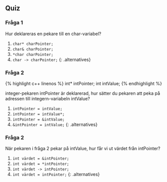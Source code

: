 ## Quiz

### Fråga 1

Hur deklareras en pekare till en char-variabel?
1. `char* charPointer;`
2. `char& charPointer;`
3. `*char charPointer;`
4. `char -> charPointer;`
{: .alternatives}

### Fråga 2

{% highlight c++ linenos %}
int* intPointer;
int intValue;
{% endhighlight %}

integer-pekaren intPointer är deklarerad, hur sätter du pekaren att peka på adressen till integern-variabeln intValue?

1. `intPointer = intValue;`
2. `intPointer = intValue*;`
3. `intPointer = &intValue;`
4. `&intPointer = intValue;`
{: .alternatives}

### Fråga 2

När pekaren i fråga 2 pekar på intValue, hur får vi ut värdet från intPointer?

1. `int värdet = &intPointer;`
2. `int värdet = *intPointer;`
3. `int värdet -> intPointer;`
4. `int värdet = intPointer;`
{: .alternatives}
